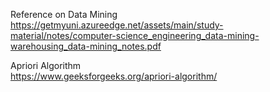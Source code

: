 Reference on Data Mining  
https://getmyuni.azureedge.net/assets/main/study-material/notes/computer-science_engineering_data-mining-warehousing_data-mining_notes.pdf


Apriori Algorithm  
https://www.geeksforgeeks.org/apriori-algorithm/
